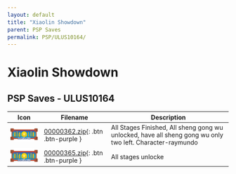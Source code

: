 ```yaml
---
layout: default
title: "Xiaolin Showdown"
parent: PSP Saves
permalink: PSP/ULUS10164/
---
```

# Xiaolin Showdown

## PSP Saves - ULUS10164

| Icon | Filename | Description |
|------|----------|-------------|
| ![Xiaolin Showdown](ICON0.PNG) | [00000362.zip](00000362.zip){: .btn .btn-purple } | All Stages Finished, All sheng gong wu unlocked, have all sheng gong wu only two left. Character-raymundo |
| ![Xiaolin Showdown](ICON0.PNG) | [00000365.zip](00000365.zip){: .btn .btn-purple } | All stages unlocke |
